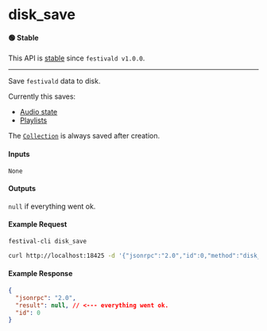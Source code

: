 # disk_save

#### 🟢 Stable
This API is [stable](/api-stability/marker.md) since `festivald v1.0.0`.

---

Save `festivald` data to disk.

Currently this saves:
- [Audio state](/json-rpc/state/state_audio.md)
- [Playlists](/common-objects/playlist.md)

The [`Collection`](/common-objects/collection.md) is always saved after creation.

#### Inputs
`None`

#### Outputs
`null` if everything went ok.

#### Example Request
```bash
festival-cli disk_save
```
```bash
curl http://localhost:18425 -d '{"jsonrpc":"2.0","id":0,"method":"disk_save"}'
```

#### Example Response
```json
{
  "jsonrpc": "2.0",
  "result": null, // <--- everything went ok.
  "id": 0
}
```
